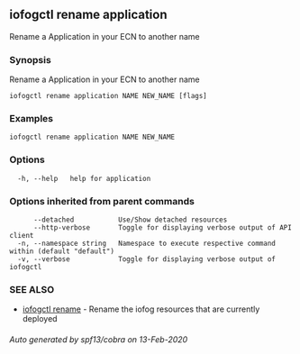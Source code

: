 ## iofogctl rename application

Rename a Application in your ECN to another name

### Synopsis

Rename a Application in your ECN to another name

```
iofogctl rename application NAME NEW_NAME [flags]
```

### Examples

```
iofogctl rename application NAME NEW_NAME
```

### Options

```
  -h, --help   help for application
```

### Options inherited from parent commands

```
      --detached           Use/Show detached resources
      --http-verbose       Toggle for displaying verbose output of API client
  -n, --namespace string   Namespace to execute respective command within (default "default")
  -v, --verbose            Toggle for displaying verbose output of iofogctl
```

### SEE ALSO

* [iofogctl rename](iofogctl_rename.md)	 - Rename the iofog resources that are currently deployed

###### Auto generated by spf13/cobra on 13-Feb-2020
